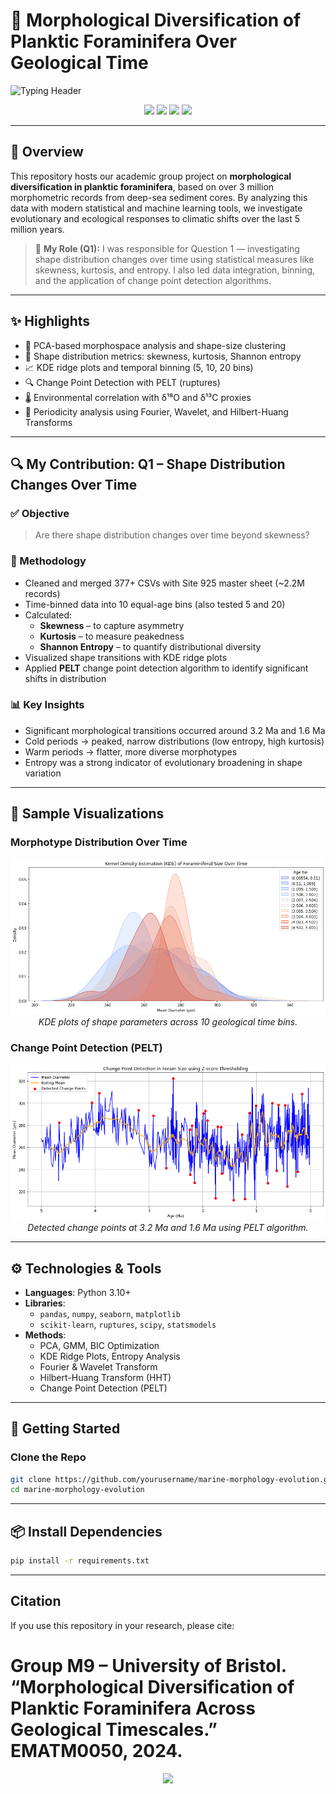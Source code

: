 # 🐚 Morphological Diversification of Planktic Foraminifera Over Geological Time

![Typing Header](https://readme-typing-svg.demolab.com?font=Fira+Code&size=26&pause=1000&color=0DCEDC&center=true&vCenter=true&width=900&lines=🌍+Marine+Microfossil+Morphology+Analytics;📈+Decoding+Ecological+Change+Through+Time)

<p align="center">
  <img src="https://img.shields.io/badge/Python-Data%20Science-blue?style=for-the-badge&logo=python"/>
  <img src="https://img.shields.io/badge/Climate-Paleoceanography-green?style=for-the-badge"/>
  <img src="https://img.shields.io/badge/Morphology-Evolution-orange?style=for-the-badge"/>
  <img src="https://img.shields.io/badge/Foraminifera-3M+%20Data-ff69b4?style=for-the-badge"/>
</p>

---

## 🧪 Overview

This repository hosts our academic group project on **morphological diversification in planktic foraminifera**, based on over 3 million morphometric records from deep-sea sediment cores. By analyzing this data with modern statistical and machine learning tools, we investigate evolutionary and ecological responses to climatic shifts over the last 5 million years.

> 📌 **My Role (Q1):** I was responsible for Question 1 — investigating shape distribution changes over time using statistical measures like skewness, kurtosis, and entropy. I also led data integration, binning, and the application of change point detection algorithms.

---

## ✨ Highlights

- 🧬 PCA-based morphospace analysis and shape-size clustering  
- 🧠 Shape distribution metrics: skewness, kurtosis, Shannon entropy  
- 📈 KDE ridge plots and temporal binning (5, 10, 20 bins)  
- 🔍 Change Point Detection with PELT (ruptures)  
- 🌡️ Environmental correlation with δ¹⁸O and δ¹³C proxies  
- 🔄 Periodicity analysis using Fourier, Wavelet, and Hilbert-Huang Transforms  

---

## 🔍 My Contribution: Q1 – Shape Distribution Changes Over Time

### ✅ Objective
> Are there shape distribution changes over time beyond skewness?

### 🧠 Methodology
- Cleaned and merged 377+ CSVs with Site 925 master sheet (~2.2M records)  
- Time-binned data into 10 equal-age bins (also tested 5 and 20)  
- Calculated:
  - **Skewness** – to capture asymmetry  
  - **Kurtosis** – to measure peakedness  
  - **Shannon Entropy** – to quantify distributional diversity  
- Visualized shape transitions with KDE ridge plots  
- Applied **PELT** change point detection algorithm to identify significant shifts in distribution  

### 📊 Key Insights
- Significant morphological transitions occurred around 3.2 Ma and 1.6 Ma  
- Cold periods → peaked, narrow distributions (low entropy, high kurtosis)  
- Warm periods → flatter, more diverse morphotypes  
- Entropy was a strong indicator of evolutionary broadening in shape variation  

---

## 📸 Sample Visualizations

### Morphotype Distribution Over Time
<p align="center">
  <img src="kde.png" alt="KDE Ridge Plot" width="700"/>
  <br/>
  <em>KDE plots of shape parameters across 10 geological time bins.</em>
</p>

### Change Point Detection (PELT)
<p align="center">
  <img src="pelt.png" alt="Change Point Detection" width="700"/>
  <br/>
  <em>Detected change points at 3.2 Ma and 1.6 Ma using PELT algorithm.</em>
</p>

---

## ⚙️ Technologies & Tools

- **Languages**: Python 3.10+  
- **Libraries**:
  - `pandas`, `numpy`, `seaborn`, `matplotlib`  
  - `scikit-learn`, `ruptures`, `scipy`, `statsmodels`  
- **Methods**:
  - PCA, GMM, BIC Optimization  
  - KDE Ridge Plots, Entropy Analysis  
  - Fourier & Wavelet Transform  
  - Hilbert-Huang Transform (HHT)  
  - Change Point Detection (PELT)  

---

## 🚀 Getting Started

### Clone the Repo

```bash
git clone https://github.com/yourusername/marine-morphology-evolution.git
cd marine-morphology-evolution
```
---

## 📦 Install Dependencies

```bash
pip install -r requirements.txt
```
---
## Citation
If you use this repository in your research, please cite:
# Group M9 – University of Bristol. “Morphological Diversification of Planktic Foraminifera Across Geological Timescales.” EMATM0050, 2024.
<p align="center"> <img src="https://readme-typing-svg.demolab.com?font=Fira+Code&size=20&pause=2000&color=36D7B7&center=true&vCenter=true&width=900&lines=Fossils+tell+stories+of+climate+and+evolution.;We+decoded+them+with+data+science." /> </p> 
